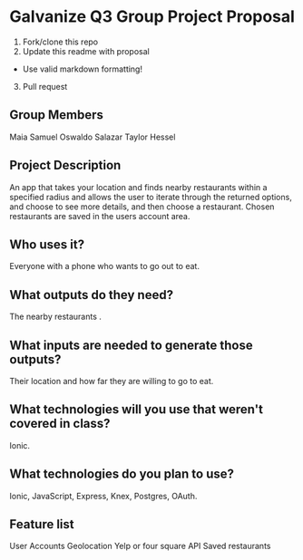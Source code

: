 # Galvanize Q3 Group Project Proposal

1. Fork/clone this repo
2. Update this readme with proposal
  * Use valid markdown formatting!
3. Pull request

## Group Members
Maia Samuel
Oswaldo Salazar
Taylor Hessel

## Project Description
An app that takes your location and finds nearby restaurants within a specified radius and allows the user to iterate through the returned options, and choose to see more details, and then choose a restaurant. Chosen restaurants are saved in the users account area.

## Who uses it?
Everyone with a phone who wants to go out to eat.

## What outputs do they need?
The nearby restaurants .

## What inputs are needed to generate those outputs?
Their location and how far they are willing to go to eat.

## What technologies will you use that weren't covered in class?
Ionic.

## What technologies do you plan to use?
Ionic, JavaScript, Express, Knex, Postgres, OAuth.

## Feature list
User Accounts
Geolocation
Yelp or four square API
Saved restaurants
